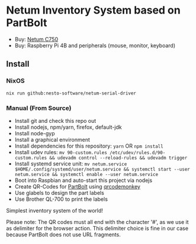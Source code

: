 # Netum Inventory System based on PartBolt

- Buy: [Netum C750](https://www.amazon.de/gp/product/B0855MQ9Y6/ref=ppx_yo_dt_b_asin_title_o00_s00?ie=UTF8&psc=1)
- Buy: Raspberry Pi 4B and peripherals (mouse, monitor, keyboard)

## Install

### NixOS

`nix run github:nesto-software/netum-serial-driver`

### Manual (From Source)
- Install git and check this repo out
- Install nodejs, npm/yarn, firefox, default-jdk
- Install node-gyp
- Install a graphical environment
- Install dependencies for this repository: `yarn` OR `npm install`
- Install udev rules: `mv 90-custom.rules /etc/udev/rules.d/90-custom.rules && udevadm control --reload-rules && udevadm trigger`
- Install systemd service unit: `mv netum.service $HOME/.config/systemd/user/netum.service && systemctl start --user netum.service && systemctl enable --user netum.service`
- Boot into Raspbian and auto-start this project via nodejs
- Create QR-Codes for [PartBolt](https://partbolt.com/) using [qrcodemonkey](https://www.qrcode-monkey.com/)
- Use glabels to design the part labels
- Use Brother QL-700 to print the labels

Simplest inventory system of the world!

Please note: The QR codes must all end with the character '#', as we use it as delimiter for the browser action. This delimiter choice is fine in our case because PartBolt does not use URL fragments.
